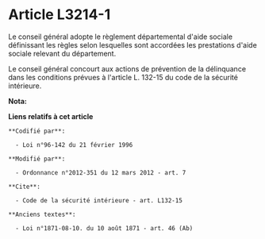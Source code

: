 # Article L3214-1

Le conseil général adopte le règlement départemental d'aide sociale définissant les règles selon lesquelles sont accordées
les prestations d'aide sociale relevant du département. 

Le conseil général concourt aux actions de prévention de la délinquance dans les conditions prévues à l'article L. 132-15 du
code de la sécurité intérieure.

**Nota:**



**Liens relatifs à cet article**

	**Codifié par**:

	  - Loi n°96-142 du 21 février 1996

	**Modifié par**:

	  - Ordonnance n°2012-351 du 12 mars 2012 - art. 7

	**Cite**:

	  - Code de la sécurité intérieure - art. L132-15

	**Anciens textes**:

	  - Loi n°1871-08-10. du 10 août 1871 - art. 46 (Ab)

